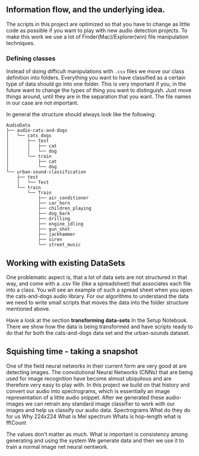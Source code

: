## Information flow, and the underlying idea.

The scripts in this project are optimized so that you have to change as little code as possible if you want to play with new audio detection projects. To make this work we use a lot of Finder(Mac)/Explorer(win) file manipulation techniques.

### Defining classes
Instead of doing difficult manipulations with `.csv` files we move our class definition into folders. Everything you want to have classified as a certain type of data should go into one folder. This is very important if you, in the future want to change the types of thing you want to distinguish. Just move things around, until they are in the separation that you want.
The file names in our case are not important.

In general the structure should always look like the following:
``` shell
AudioData
├── audio-cats-and-dogs
│   └── cats_dogs
│       ├── test
│       │   ├── cat
│       │   └── dog
│       └── train
│           ├── cat
│           └── dog
└── urban-sound-classification
    ├── test
    │   └── Test
    └── train
        └── Train
            ├── air_conditioner
            ├── car_horn
            ├── children_playing
            ├── dog_bark
            ├── drilling
            ├── engine_idling
            ├── gun_shot
            ├── jackhammer
            ├── siren
            └── street_music
```
            
## Working with existing DataSets
One problematic aspect is, that a lot of data sets are not structured in that way, and come with a .csv file (like a spreadsheet) that associates each file into a class. You will see an example of such a spread sheet when you open the cats-and-dogs audio library.
For our algorithms to understand the data we need to write small scripts that moves the data into the folder structure mentioned above. 

Have a look at the section **transforming data-sets** In the Setup Notebook. There we show how the data is being transformed and have scripts ready to do that for both the cats-and-dogs data set and the urban-sounds dataset.

## Squishing time  - taking a snapshot

One of the field neural networks in their current form are very good at are detecting images. The convolutional Neural Networks (CNNs) that are being used for image recognition have become almost ubiquitous and are therefore very easy to play with. 
In this project we build on that history and convert our audio into spectrograms, which is essentially an image representation of a little audio snippet. After we generated these audio-images we can retrain any standard image classifier to work with our images and help us classify our audio data. 
Spectrograms 
What do they do for us
Why 224x224
What is Mel spectrum 
Whats is hop-length what is fftCount

The values don't matter as much. What is important is consistency among generating and using the system
We generate data and then we use it to train a normal image net neural nentwork.


